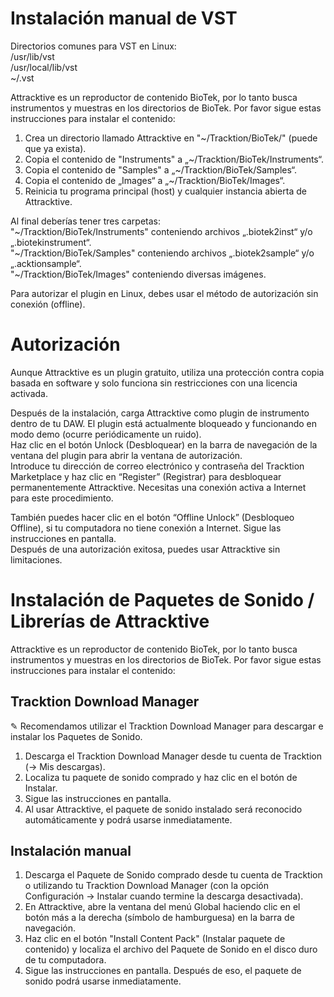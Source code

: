 


# Instalación manual de VST

Directorios comunes para VST en Linux:  
/usr/lib/vst  
/usr/local/lib/vst  
~/.vst  

Attracktive es un reproductor de contenido BioTek, por lo tanto busca instrumentos y muestras en los directorios de BioTek. Por favor sigue estas instrucciones para instalar el contenido:  
1. Crea un directorio llamado Attracktive en "~/Tracktion/BioTek/" (puede que ya exista).  
2. Copia el contenido de "Instruments" a „~/Tracktion/BioTek/Instruments“.  
3. Copia el contenido de "Samples" a „~/Tracktion/BioTek/Samples“.  
4. Copia el contenido de „Images“ a „~/Tracktion/BioTek/Images“.  
5. Reinicia tu programa principal (host) y cualquier instancia abierta de Attracktive.  

Al final deberías tener tres carpetas:  
"~/Tracktion/BioTek/Instruments" conteniendo archivos „.biotek2inst“ y/o „.biotekinstrument“.  
"~/Tracktion/BioTek/Samples" conteniendo archivos „.biotek2sample“ y/o „.acktionsample“.  
"~/Tracktion/BioTek/Images" conteniendo diversas imágenes.  

Para autorizar el plugin en Linux, debes usar el método de autorización sin conexión (offline).  

# Autorización  
Aunque Attracktive es un plugin gratuito, utiliza una protección contra copia basada en software y solo funciona sin restricciones con una licencia activada.  

Después de la instalación, carga Attracktive como plugin de instrumento dentro de tu DAW. El plugin está actualmente bloqueado y funcionando en modo demo (ocurre periódicamente un ruido).  
Haz clic en el botón Unlock (Desbloquear) en la barra de navegación de la ventana del plugin para abrir la ventana de autorización.  
Introduce tu dirección de correo electrónico y contraseña del Tracktion Marketplace y haz clic en “Register” (Registrar) para desbloquear permanentemente Attracktive. Necesitas una conexión activa a Internet para este procedimiento.  

También puedes hacer clic en el botón “Offline Unlock” (Desbloqueo Offline), si tu computadora no tiene conexión a Internet. Sigue las instrucciones en pantalla.  
Después de una autorización exitosa, puedes usar Attracktive sin limitaciones.  

# Instalación de Paquetes de Sonido / Librerías de Attracktive  

Attracktive es un reproductor de contenido BioTek, por lo tanto busca instrumentos y muestras en los directorios de BioTek. Por favor sigue estas instrucciones para instalar el contenido:  

## Tracktion Download Manager  
✎ Recomendamos utilizar el Tracktion Download Manager para descargar e instalar los Paquetes de Sonido.  
1. Descarga el Tracktion Download Manager desde tu cuenta de Tracktion (-> Mis descargas).  
2. Localiza tu paquete de sonido comprado y haz clic en el botón de Instalar.  
3. Sigue las instrucciones en pantalla.  
4. Al usar Attracktive, el paquete de sonido instalado será reconocido automáticamente y podrá usarse inmediatamente.  

## Instalación manual  
1. Descarga el Paquete de Sonido comprado desde tu cuenta de Tracktion o utilizando tu Tracktion Download Manager (con la opción Configuración -> Instalar cuando termine la descarga desactivada).  
2. En Attracktive, abre la ventana del menú Global haciendo clic en el botón más a la derecha (símbolo de hamburguesa) en la barra de navegación.  
3. Haz clic en el botón "Install Content Pack" (Instalar paquete de contenido) y localiza el archivo del Paquete de Sonido en el disco duro de tu computadora.  
4. Sigue las instrucciones en pantalla. Después de eso, el paquete de sonido podrá usarse inmediatamente.


